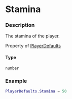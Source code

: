 # Stamina

### Description

The stamina of the player.

Property of [PlayerDefaults](/classes/PlayerDefaults/)

#### Type

`number`

### Example

```lua
PlayerDefaults.Stamina = 50
```
